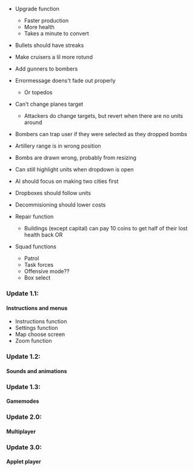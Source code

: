 - Upgrade function
	- Faster production
	- More health
	- Takes a minute to convert
- Bullets should have streaks
- Make cruisers a lil more rotund
- Add gunners to bombers
- Errormessage doens't fade out properly
	- Or topedos
- Can't change planes target
	- Attackers do change targets, but revert when there are no units around
- Bombers can trap user if they were selected as they dropped bombs
- Artillery range is in wrong position
- Bombs are drawn wrong, probably from resizing
- Can still highlight units when dropdown is open
- AI should focus on making two cities first
- Dropboxes should follow units
- Decommisioning should lower costs

- Repair function
	- Buildings (except capital) can pay 10 coins to get half of their lost health back OR
- Squad functions
	- Patrol
	- Task forces
	- Offensive mode??
	- Box select

### Update 1.1:
#### Instructions and menus
- Instructions function
- Settings function
- Map choose screen
- Zoom function

### Update 1.2:
#### Sounds and animations

### Update 1.3:
#### Gamemodes

### Update 2.0:
#### Multiplayer

### Update 3.0:
#### Applet player
